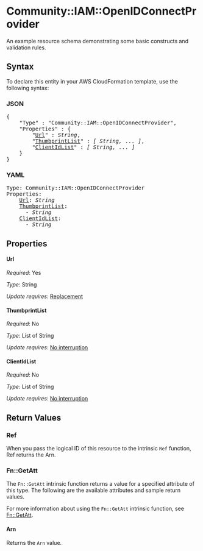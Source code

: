 # Community::IAM::OpenIDConnectProvider

An example resource schema demonstrating some basic constructs and validation rules.

## Syntax

To declare this entity in your AWS CloudFormation template, use the following syntax:

### JSON

<pre>
{
    "Type" : "Community::IAM::OpenIDConnectProvider",
    "Properties" : {
        "<a href="#url" title="Url">Url</a>" : <i>String</i>,
        "<a href="#thumbprintlist" title="ThumbprintList">ThumbprintList</a>" : <i>[ String, ... ]</i>,
        "<a href="#clientidlist" title="ClientIdList">ClientIdList</a>" : <i>[ String, ... ]</i>
    }
}
</pre>

### YAML

<pre>
Type: Community::IAM::OpenIDConnectProvider
Properties:
    <a href="#url" title="Url">Url</a>: <i>String</i>
    <a href="#thumbprintlist" title="ThumbprintList">ThumbprintList</a>: <i>
      - String</i>
    <a href="#clientidlist" title="ClientIdList">ClientIdList</a>: <i>
      - String</i>
</pre>

## Properties

#### Url

_Required_: Yes

_Type_: String

_Update requires_: [Replacement](https://docs.aws.amazon.com/AWSCloudFormation/latest/UserGuide/using-cfn-updating-stacks-update-behaviors.html#update-replacement)

#### ThumbprintList

_Required_: No

_Type_: List of String

_Update requires_: [No interruption](https://docs.aws.amazon.com/AWSCloudFormation/latest/UserGuide/using-cfn-updating-stacks-update-behaviors.html#update-no-interrupt)

#### ClientIdList

_Required_: No

_Type_: List of String

_Update requires_: [No interruption](https://docs.aws.amazon.com/AWSCloudFormation/latest/UserGuide/using-cfn-updating-stacks-update-behaviors.html#update-no-interrupt)

## Return Values

### Ref

When you pass the logical ID of this resource to the intrinsic `Ref` function, Ref returns the Arn.

### Fn::GetAtt

The `Fn::GetAtt` intrinsic function returns a value for a specified attribute of this type. The following are the available attributes and sample return values.

For more information about using the `Fn::GetAtt` intrinsic function, see [Fn::GetAtt](https://docs.aws.amazon.com/AWSCloudFormation/latest/UserGuide/intrinsic-function-reference-getatt.html).

#### Arn

Returns the <code>Arn</code> value.


